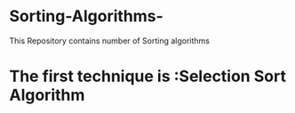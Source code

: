 # Sorting-Algorithms-
This Repository contains number of Sorting algorithms 
# The first technique is :Selection Sort Algorithm


